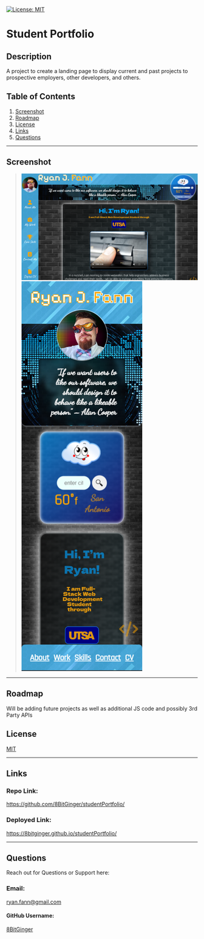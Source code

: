 
<a id="badges"></a>
[![License: MIT](https://img.shields.io/badge/License-MIT-yellow.svg)](https://opensource.org/licenses/MIT)


# Student Portfolio

## Description
A project to create a landing page to display current and past projects to prospective employers, other developers, and others.



## Table of Contents
1. [Screenshot](#screenshot)
2. [Roadmap](#roadmap)
5. [License](#license)
7. [Links](#links)
8. [Questions](#support)

---

<a id="screenshot"></a>
## Screenshot
> ![screenshot](./assets/images/portfolio-screenshot.png)
> ![screenshot](./assets/images/portfolio-screenshot-mobile.png)


---

<a id="roadmap"></a>
## Roadmap
Will be adding future projects as well as additional JS code and possibly 3rd Party APIs


<a id="license"></a>
## License
[MIT](https://opensource.org/licenses/MIT)

---

<a id="links"></a>
## Links
### Repo Link:
 https://github.com/8BitGinger/studentPortfolio/
### Deployed Link:
https://8bitginger.github.io/studentPortfolio/


---

<a id="support"></a>
## Questions
Reach out for Questions or Support here:
### Email: 
ryan.fann@gmail.com
#### GitHub Username: 
[8BitGinger](https://github.com/8BitGinger)

